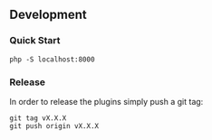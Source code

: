 ## Development

### Quick Start

```
php -S localhost:8000
```

### Release

In order to release the plugins simply push a git tag:

```
git tag vX.X.X
git push origin vX.X.X
```
